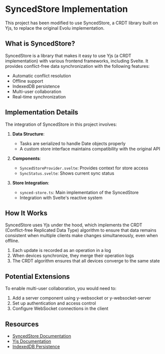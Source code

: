 # SyncedStore Implementation

This project has been modified to use SyncedStore, a CRDT library built on Yjs, to replace the original Evolu implementation.

## What is SyncedStore?

SyncedStore is a library that makes it easy to use Yjs (a CRDT implementation) with various frontend frameworks, including Svelte. It provides conflict-free data synchronization with the following features:

- Automatic conflict resolution
- Offline support
- IndexedDB persistence
- Multi-user collaboration
- Real-time synchronization

## Implementation Details

The integration of SyncedStore in this project involves:

1. **Data Structure**:
   - Tasks are serialized to handle Date objects properly
   - A custom store interface maintains compatibility with the original API

2. **Components**:
   - `SyncedStoreProvider.svelte`: Provides context for store access
   - `SyncStatus.svelte`: Shows current sync status

3. **Store Integration**:
   - `synced-store.ts`: Main implementation of the SyncedStore
   - Integration with Svelte's reactive system

## How It Works

SyncedStore uses Yjs under the hood, which implements the CRDT (Conflict-free Replicated Data Type) algorithm to ensure that data remains consistent when multiple clients make changes simultaneously, even when offline.

1. Each update is recorded as an operation in a log
2. When devices synchronize, they merge their operation logs
3. The CRDT algorithm ensures that all devices converge to the same state

## Potential Extensions

To enable multi-user collaboration, you would need to:

1. Add a server component using y-websocket or y-websocket-server
2. Set up authentication and access control
3. Configure WebSocket connections in the client

## Resources

- [SyncedStore Documentation](https://syncedstore.org/docs/)
- [Yjs Documentation](https://docs.yjs.dev/)
- [IndexedDB Persistence](https://docs.yjs.dev/ecosystem/database-provider/y-indexeddb)